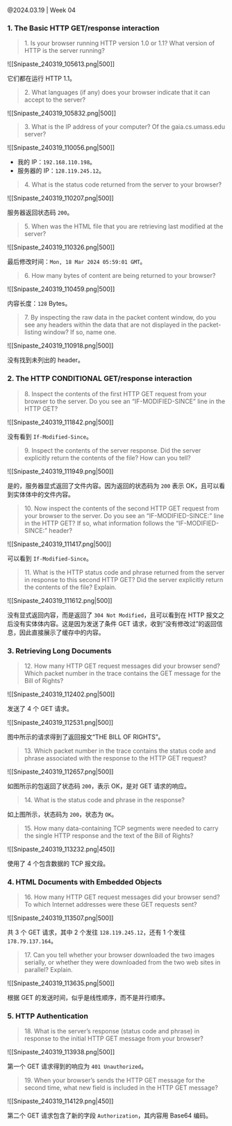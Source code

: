 @2024.03.19 | Week 04

### 1. The Basic HTTP GET/response interaction

> 1\. Is your browser running HTTP version 1.0 or 1.1? What version of HTTP is the server running?

![[Snipaste_240319_105613.png|500]]

它们都在运行 HTTP 1.1。

> 2\. What languages (if any) does your browser indicate that it can accept to the server?

![[Snipaste_240319_105832.png|500]]

> 3\. What is the IP address of your computer? Of the gaia.cs.umass.edu server?

![[Snipaste_240319_110056.png|500]]

- 我的 IP：`192.168.110.198`。
- 服务器的 IP：`128.119.245.12`。

> 4\. What is the status code returned from the server to your browser?

![[Snipaste_240319_110207.png|500]]

服务器返回状态码 `200`。

> 5\. When was the HTML file that you are retrieving last modified at the server?

![[Snipaste_240319_110326.png|500]]

最后修改时间：`Mon, 18 Mar 2024 05:59:01 GMT`。

> 6\. How many bytes of content are being returned to your browser?

![[Snipaste_240319_110459.png|500]]

内容长度：`128` Bytes。

> 7\. By inspecting the raw data in the packet content window, do you see any headers within the data that are not displayed in the packet-listing window? If so, name one.

![[Snipaste_240319_110918.png|500]]

没有找到未列出的 header。

### 2. The HTTP CONDITIONAL GET/response interaction

> 8\. Inspect the contents of the first HTTP GET request from your browser to the server. Do you see an “IF-MODIFIED-SINCE” line in the HTTP GET?

![[Snipaste_240319_111842.png|500]]

没有看到 `If-Modified-Since`。

> 9\. Inspect the contents of the server response. Did the server explicitly return the contents of the file? How can you tell?

![[Snipaste_240319_111949.png|500]]

是的，服务器显式返回了文件内容。因为返回的状态码为 `200` 表示 OK，且可以看到实体体中的文件内容。

> 10\. Now inspect the contents of the second HTTP GET request from your browser to the server. Do you see an “IF-MODIFIED-SINCE:” line in the HTTP GET? If so, what information follows the “IF-MODIFIED-SINCE:” header?

![[Snipaste_240319_111417.png|500]]

可以看到 `If-Modified-Since`。

> 11\. What is the HTTP status code and phrase returned from the server in response to this second HTTP GET? Did the server explicitly return the contents of the file? Explain.

![[Snipaste_240319_111612.png|500]]

没有显式返回内容，而是返回了 `304 Not Modified`，且可以看到在 HTTP 报文之后没有实体体内容。这是因为发送了条件 GET 请求，收到“没有修改过”的返回信息，因此直接展示了缓存中的内容。

### 3. Retrieving Long Documents

> 12\. How many HTTP GET request messages did your browser send? Which packet number in the trace contains the GET message for the Bill of Rights?

![[Snipaste_240319_112402.png|500]]

发送了 4 个 GET 请求。

![[Snipaste_240319_112531.png|500]]

图中所示的请求得到了返回报文“THE BILL OF RIGHTS”。

> 13\. Which packet number in the trace contains the status code and phrase associated with the response to the HTTP GET request?

![[Snipaste_240319_112657.png|500]]

如图所示的包返回了状态码 `200`，表示 OK，是对 GET 请求的响应。

> 14\. What is the status code and phrase in the response?

如上图所示，状态码为 `200`，状态为 `OK`。

> 15\. How many data-containing TCP segments were needed to carry the single HTTP response and the text of the Bill of Rights?

![[Snipaste_240319_113232.png|450]]

使用了 4 个包含数据的 TCP 报文段。

### 4. HTML Documents with Embedded Objects

> 16\. How many HTTP GET request messages did your browser send? To which Internet addresses were these GET requests sent?

![[Snipaste_240319_113507.png|500]]

共 3 个 GET 请求，其中 2 个发往 `128.119.245.12`，还有 1 个发往 `178.79.137.164`。

> 17\. Can you tell whether your browser downloaded the two images serially, or whether they were downloaded from the two web sites in parallel? Explain.

![[Snipaste_240319_113635.png|500]]

根据 GET 的发送时间，似乎是线性顺序，而不是并行顺序。

### 5. HTTP Authentication

> 18\. What is the server’s response (status code and phrase) in response to the initial HTTP GET message from your browser?

![[Snipaste_240319_113938.png|500]]

第一个 GET 请求得到的响应为 `401 Unauthorized`。

> 19\. When your browser’s sends the HTTP GET message for the second time, what new field is included in the HTTP GET message?

![[Snipaste_240319_114129.png|450]]

第二个 GET 请求包含了新的字段 `Authorization`，其内容用 Base64 编码。